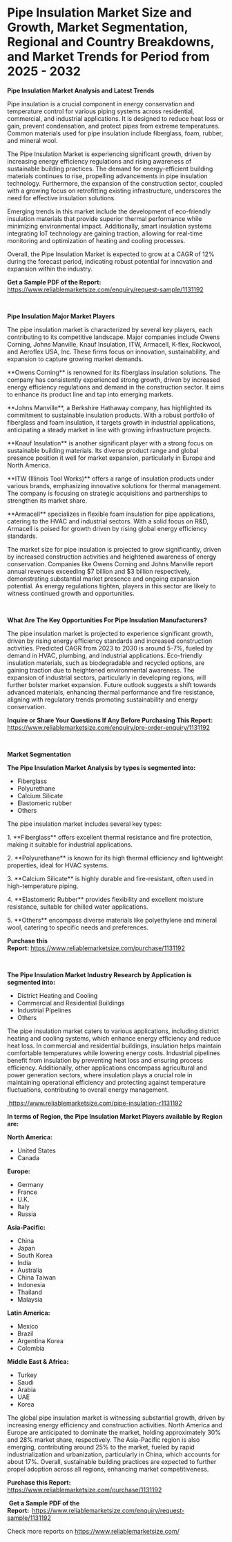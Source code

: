 <p><h1>Pipe Insulation Market Size and Growth, Market Segmentation, Regional and Country Breakdowns, and Market Trends for Period from 2025 -  2032</h1></p><p><strong>Pipe Insulation Market Analysis and Latest Trends</strong></p>
<p><p>Pipe insulation is a crucial component in energy conservation and temperature control for various piping systems across residential, commercial, and industrial applications. It is designed to reduce heat loss or gain, prevent condensation, and protect pipes from extreme temperatures. Common materials used for pipe insulation include fiberglass, foam, rubber, and mineral wool.</p><p>The Pipe Insulation Market is experiencing significant growth, driven by increasing energy efficiency regulations and rising awareness of sustainable building practices. The demand for energy-efficient building materials continues to rise, propelling advancements in pipe insulation technology. Furthermore, the expansion of the construction sector, coupled with a growing focus on retrofitting existing infrastructure, underscores the need for effective insulation solutions.</p><p>Emerging trends in this market include the development of eco-friendly insulation materials that provide superior thermal performance while minimizing environmental impact. Additionally, smart insulation systems integrating IoT technology are gaining traction, allowing for real-time monitoring and optimization of heating and cooling processes.</p><p>Overall, the Pipe Insulation Market is expected to grow at a CAGR of 12% during the forecast period, indicating robust potential for innovation and expansion within the industry.</p></p>
<p><strong>Get a Sample PDF of the Report:&nbsp;</strong> <a href="https://www.reliablemarketsize.com/enquiry/request-sample/1131192?utm_campaign=2272&utm_medium=2&utm_source=Github&utm_content=ia&utm_term=31012025&utm_id=pipe-insulation">https://www.reliablemarketsize.com/enquiry/request-sample/1131192</a></p>
<p>&nbsp;</p>
<p><strong>Pipe Insulation Major Market Players</strong></p>
<p><p>The pipe insulation market is characterized by several key players, each contributing to its competitive landscape. Major companies include Owens Corning, Johns Manville, Knauf Insulation, ITW, Armacell, K-flex, Rockwool, and Aeroflex USA, Inc. These firms focus on innovation, sustainability, and expansion to capture growing market demands.</p><p>**Owens Corning** is renowned for its fiberglass insulation solutions. The company has consistently experienced strong growth, driven by increased energy efficiency regulations and demand in the construction sector. It aims to enhance its product line and tap into emerging markets.</p><p>**Johns Manville**, a Berkshire Hathaway company, has highlighted its commitment to sustainable insulation products. With a robust portfolio of fiberglass and foam insulation, it targets growth in industrial applications, anticipating a steady market in line with growing infrastructure projects.</p><p>**Knauf Insulation** is another significant player with a strong focus on sustainable building materials. Its diverse product range and global presence position it well for market expansion, particularly in Europe and North America.</p><p>**ITW (Illinois Tool Works)** offers a range of insulation products under various brands, emphasizing innovative solutions for thermal management. The company is focusing on strategic acquisitions and partnerships to strengthen its market share.</p><p>**Armacell** specializes in flexible foam insulation for pipe applications, catering to the HVAC and industrial sectors. With a solid focus on R&D, Armacell is poised for growth driven by rising global energy efficiency standards.</p><p>The market size for pipe insulation is projected to grow significantly, driven by increased construction activities and heightened awareness of energy conservation. Companies like Owens Corning and Johns Manville report annual revenues exceeding $7 billion and $3 billion respectively, demonstrating substantial market presence and ongoing expansion potential. As energy regulations tighten, players in this sector are likely to witness continued growth and opportunities.</p></p>
<p>&nbsp;</p>
<p><strong>What Are The Key Opportunities For Pipe Insulation Manufacturers?</strong></p>
<p><p>The pipe insulation market is projected to experience significant growth, driven by rising energy efficiency standards and increased construction activities. Predicted CAGR from 2023 to 2030 is around 5-7%, fueled by demand in HVAC, plumbing, and industrial applications. Eco-friendly insulation materials, such as biodegradable and recycled options, are gaining traction due to heightened environmental awareness. The expansion of industrial sectors, particularly in developing regions, will further bolster market expansion. Future outlook suggests a shift towards advanced materials, enhancing thermal performance and fire resistance, aligning with regulatory trends promoting sustainability and energy conservation.</p></p>
<p><strong>Inquire or Share Your Questions If Any Before Purchasing This Report:</strong> <a href="https://www.reliablemarketsize.com/enquiry/pre-order-enquiry/1131192?utm_campaign=2272&utm_medium=2&utm_source=Github&utm_content=ia&utm_term=31012025&utm_id=pipe-insulation">https://www.reliablemarketsize.com/enquiry/pre-order-enquiry/1131192</a></p>
<p>&nbsp;</p>
<p><strong>Market Segmentation</strong></p>
<p><strong>The Pipe Insulation Market Analysis by types is segmented into:</strong></p>
<p><ul><li>Fiberglass</li><li>Polyurethane</li><li>Calcium Silicate</li><li>Elastomeric rubber</li><li>Others</li></ul></p>
<p><p>The pipe insulation market includes several key types: </p><p>1. **Fiberglass** offers excellent thermal resistance and fire protection, making it suitable for industrial applications.</p><p>2. **Polyurethane** is known for its high thermal efficiency and lightweight properties, ideal for HVAC systems.</p><p>3. **Calcium Silicate** is highly durable and fire-resistant, often used in high-temperature piping.</p><p>4. **Elastomeric Rubber** provides flexibility and excellent moisture resistance, suitable for chilled water applications.</p><p>5. **Others** encompass diverse materials like polyethylene and mineral wool, catering to specific needs and preferences.</p></p>
<p><strong>Purchase this Report:&nbsp;</strong><a href="https://www.reliablemarketsize.com/purchase/1131192?utm_campaign=2272&utm_medium=2&utm_source=Github&utm_content=ia&utm_term=31012025&utm_id=pipe-insulation">https://www.reliablemarketsize.com/purchase/1131192</a></p>
<p>&nbsp;</p>
<p><strong>The Pipe Insulation Market Industry Research by Application is segmented into:</strong></p>
<p><ul><li>District Heating and Cooling</li><li>Commercial and Residential Buildings</li><li>Industrial Pipelines</li><li>Others</li></ul></p>
<p><p>The pipe insulation market caters to various applications, including district heating and cooling systems, which enhance energy efficiency and reduce heat loss. In commercial and residential buildings, insulation helps maintain comfortable temperatures while lowering energy costs. Industrial pipelines benefit from insulation by preventing heat loss and ensuring process efficiency. Additionally, other applications encompass agricultural and power generation sectors, where insulation plays a crucial role in maintaining operational efficiency and protecting against temperature fluctuations, contributing to overall energy management.</p></p>
<p><a href="https://www.reliablemarketsize.com/pipe-insulation-r1131192?utm_campaign=2272&utm_medium=2&utm_source=Github&utm_content=ia&utm_term=31012025&utm_id=pipe-insulation">&nbsp;https://www.reliablemarketsize.com/pipe-insulation-r1131192</a></p>
<p><strong>In terms of Region, the Pipe Insulation Market Players available by Region are:</strong></p>
<p>
    <p> <strong> North America: </strong>
        <ul>
            <li>United States</li>
            <li>Canada</li>
        </ul>
        </p> 
    <p> <strong> Europe: </strong>
        <ul>
            <li>Germany</li>
            <li>France</li>
            <li>U.K.</li>
            <li>Italy</li>
            <li>Russia</li>
        </ul>
        </p> 
    <p> <strong> Asia-Pacific: </strong>
        <ul>
            <li>China</li>
            <li>Japan</li>
            <li>South Korea</li>
            <li>India</li>
            <li>Australia</li>
            <li>China Taiwan</li>
            <li>Indonesia</li>
            <li>Thailand</li>
            <li>Malaysia</li>
        </ul>
        </p> 
    <p> <strong> Latin America: </strong>
        <ul>
            <li>Mexico</li>
            <li>Brazil</li>
            <li>Argentina Korea</li>
            <li>Colombia</li>
        </ul>
        </p> 
    <p> <strong> Middle East & Africa: </strong>
        <ul>
            <li>Turkey</li>
            <li>Saudi</li>
            <li>Arabia</li>
            <li>UAE</li>
            <li>Korea</li>
        </ul>
    </p>
    </p>
<p><p>The global pipe insulation market is witnessing substantial growth, driven by increasing energy efficiency and construction activities. North America and Europe are anticipated to dominate the market, holding approximately 30% and 28% market share, respectively. The Asia-Pacific region is also emerging, contributing around 25% to the market, fueled by rapid industrialization and urbanization, particularly in China, which accounts for about 17%. Overall, sustainable building practices are expected to further propel adoption across all regions, enhancing market competitiveness.</p></p>
<p><strong>Purchase this Report: </strong><a href="https://www.reliablemarketsize.com/purchase/1131192?utm_campaign=2272&utm_medium=2&utm_source=Github&utm_content=ia&utm_term=31012025&utm_id=pipe-insulation">https://www.reliablemarketsize.com/purchase/1131192</a></p>
<p>&nbsp;<strong>Get a Sample PDF of the Report:&nbsp;&nbsp;</strong><a href="https://www.reliablemarketsize.com/enquiry/request-sample/1131192?utm_campaign=2272&utm_medium=2&utm_source=Github&utm_content=ia&utm_term=31012025&utm_id=pipe-insulation">https://www.reliablemarketsize.com/enquiry/request-sample/1131192</a></p>
<p><strong></strong></p>
<p>Check more reports on <a href="https://www.reliablemarketsize.com/?utm_campaign=2272&utm_medium=2&utm_source=Github&utm_content=ia&utm_term=31012025&utm_id=pipe-insulation">https://www.reliablemarketsize.com/</a></p>